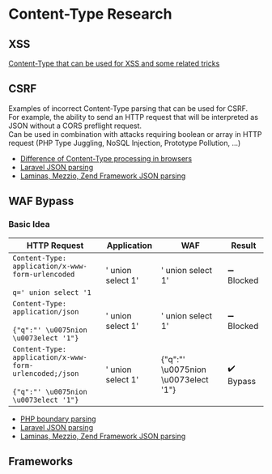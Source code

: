 # Content-Type Research

## XSS

[Content-Type that can be used for XSS and some related tricks](XSS.md)

## CSRF

Examples of incorrect Content-Type parsing that can be used for CSRF.  
For example, the ability to send an HTTP request that will be interpreted as JSON without a CORS preflight request.  
Can be used in combination with attacks requiring boolean or array in HTTP request (PHP Type Juggling, NoSQL Injection, Prototype Pollution, ...)

 * [Difference of Content-Type processing in browsers](Browsers.md)
 * [Laravel JSON parsing](ct-tricks/Laravel.md)
 * [Laminas, Mezzio, Zend Framework JSON parsing](ct-tricks/Mezzio.md)

## WAF Bypass

### Basic Idea

| HTTP Request                                                                                          | Application                        | WAF                                                | Result                     |
|-------------------------------------------------------------------------------------------------------|------------------------------------|----------------------------------------------------|----------------------------|
| `Content-Type: application/x-www-form-urlencoded`<br><br>`q=' union select '1`                        | ' union select 1'                  | ' union select 1'                                  | :heavy_minus_sign: Blocked |
| `Content-Type: application/json`<br><br>`{"q":"' \u0075nion \u0073elect '1"}`                         | ' union select 1'                  | ' union select 1'                                  | :heavy_minus_sign: Blocked |
| `Content-Type: application/x-www-form-urlencoded;/json`<br><br>`{"q":"' \u0075nion \u0073elect '1"}`  | ' union select 1'                  | {"q":"' \u0075nion \u0073elect '1"}                | :heavy_check_mark: Bypass  |

 * [PHP boundary parsing](ct-tricks/PHP.md)
 * [Laravel JSON parsing](ct-tricks/Laravel.md)
 * [Laminas, Mezzio, Zend Framework JSON parsing](ct-tricks/Mezzio.md)

## Frameworks
